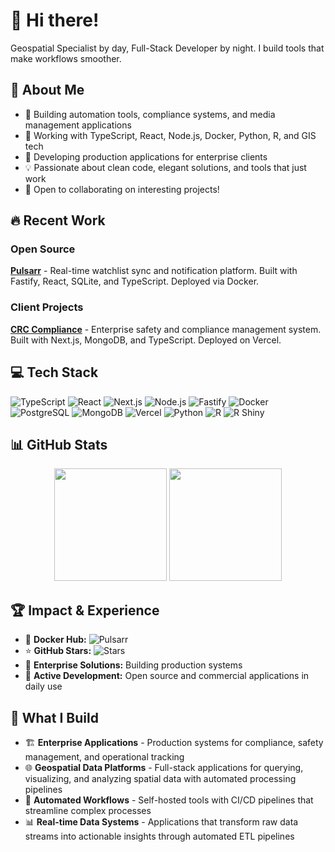 # 👋 Hi there!
Geospatial Specialist by day, Full-Stack Developer by night. I build tools that make workflows smoother.

## 🚀 About Me
- 🔭 Building automation tools, compliance systems, and media management applications
- 🌱 Working with TypeScript, React, Node.js, Docker, Python, R, and GIS tech
- 💼 Developing production applications for enterprise clients
- 💡 Passionate about clean code, elegant solutions, and tools that just work
- 🤝 Open to collaborating on interesting projects!

## 🔥 Recent Work

### Open Source
**[Pulsarr](https://jamcalli.github.io/Pulsarr/)** - Real-time watchlist sync and notification platform. Built with Fastify, React, SQLite, and TypeScript. Deployed via Docker.

### Client Projects
**[CRC Compliance](https://crc-compliance.ca)** - Enterprise safety and compliance management system. Built with Next.js, MongoDB, and TypeScript. Deployed on Vercel.

## 💻 Tech Stack
![TypeScript](https://img.shields.io/badge/TypeScript-007ACC?style=flat&logo=typescript&logoColor=white)
![React](https://img.shields.io/badge/React-20232A?style=flat&logo=react&logoColor=61DAFB)
![Next.js](https://img.shields.io/badge/Next.js-000000?style=flat&logo=next.js&logoColor=white)
![Node.js](https://img.shields.io/badge/Node.js-43853D?style=flat&logo=node.js&logoColor=white)
![Fastify](https://img.shields.io/badge/Fastify-000000?style=flat&logo=fastify&logoColor=white)
![Docker](https://img.shields.io/badge/Docker-2496ED?style=flat&logo=docker&logoColor=white)
![PostgreSQL](https://img.shields.io/badge/PostgreSQL-316192?style=flat&logo=postgresql&logoColor=white)
![MongoDB](https://img.shields.io/badge/MongoDB-47A248?style=flat&logo=mongodb&logoColor=white)
![Vercel](https://img.shields.io/badge/Vercel-000000?style=flat&logo=vercel&logoColor=white)
![Python](https://img.shields.io/badge/Python-3776AB?style=flat&logo=python&logoColor=white)
![R](https://img.shields.io/badge/R-276DC3?style=flat&logo=r&logoColor=white)
![R Shiny](https://img.shields.io/badge/Shiny-276DC3?style=flat&logo=r&logoColor=white)

## 📊 GitHub Stats
<div align="center">
  <img height="180em" src="https://github-readme-stats.vercel.app/api/top-langs/?username=jamcalli&layout=compact&theme=dark"/>
  <img height="180em" src="https://github-readme-stats.vercel.app/api?username=jamcalli&show_icons=true&theme=dark&include_all_commits=true"/>
</div>

## 🏆 Impact & Experience
- 🐳 **Docker Hub:** ![Pulsarr](https://img.shields.io/docker/pulls/lakker/pulsarr?label=Pulsarr&style=flat)
- ⭐ **GitHub Stars:** ![Stars](https://img.shields.io/github/stars/jamcalli?style=flat&logo=github&label=Total)
- 🏢 **Enterprise Solutions:** Building production systems
- 🚀 **Active Development:** Open source and commercial applications in daily use

## 🎯 What I Build
- 🏗️ **Enterprise Applications** - Production systems for compliance, safety management, and operational tracking
- 🌐 **Geospatial Data Platforms** - Full-stack applications for querying, visualizing, and analyzing spatial data with automated processing pipelines
- 🤖 **Automated Workflows** - Self-hosted tools with CI/CD pipelines that streamline complex processes
- 📊 **Real-time Data Systems** - Applications that transform raw data streams into actionable insights through automated ETL pipelines
